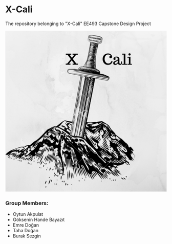 # X-Cali
The repository belonging to "X-Cali" EE493 Capstone Design Project

![](./XCali_logo.png)

### Group Members:
- Oytun Akpulat
- Göksenin Hande Bayazıt
- Emre Doğan
- Taha Doğan
- Burak Sezgin
